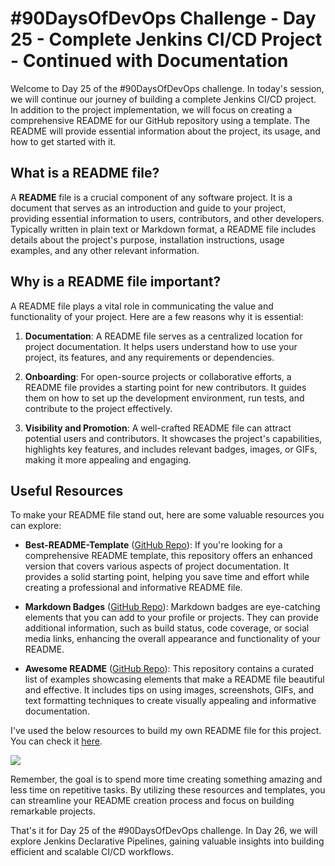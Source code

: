 # #90DaysOfDevOps Challenge - Day 25 - Complete Jenkins CI/CD Project - Continued with Documentation

Welcome to Day 25 of the #90DaysOfDevOps challenge. In today's session, we will continue our journey of building a complete Jenkins CI/CD project. In addition to the project implementation, we will focus on creating a comprehensive README for our GitHub repository using a template. The README will provide essential information about the project, its usage, and how to get started with it.

## What is a README file?

A **README** file is a crucial component of any software project. It is a document that serves as an introduction and guide to your project, providing essential information to users, contributors, and other developers. Typically written in plain text or Markdown format, a README file includes details about the project's purpose, installation instructions, usage examples, and any other relevant information.

## Why is a README file important?

A README file plays a vital role in communicating the value and functionality of your project. Here are a few reasons why it is essential:

1. **Documentation**: A README file serves as a centralized location for project documentation. It helps users understand how to use your project, its features, and any requirements or dependencies.
    
2. **Onboarding**: For open-source projects or collaborative efforts, a README file provides a starting point for new contributors. It guides them on how to set up the development environment, run tests, and contribute to the project effectively.
    
3. **Visibility and Promotion**: A well-crafted README file can attract potential users and contributors. It showcases the project's capabilities, highlights key features, and includes relevant badges, images, or GIFs, making it more appealing and engaging.
    

## Useful Resources

To make your README file stand out, here are some valuable resources you can explore:

* **Best-README-Template** ([GitHub Repo](https://github.com/kylelobo/Best-README-Template)): If you're looking for a comprehensive README template, this repository offers an enhanced version that covers various aspects of project documentation. It provides a solid starting point, helping you save time and effort while creating a professional and informative README file.
    
* **Markdown Badges** ([GitHub Repo](https://github.com/Ileriayo/markdown-badges)): Markdown badges are eye-catching elements that you can add to your profile or projects. They can provide additional information, such as build status, code coverage, or social media links, enhancing the overall appearance and functionality of your README.
    
* **Awesome README** ([GitHub Repo](https://github.com/matiassingers/awesome-readme)): This repository contains a curated list of examples showcasing elements that make a README file beautiful and effective. It includes tips on using images, screenshots, GIFs, and text formatting techniques to create visually appealing and informative documentation.
    

I've used the below resources to build my own README file for this project. You can check it [here](https://github.com/estebanmorenoit/90DaysOfDevOps/).

![](https://cdn.hashnode.com/res/hashnode/image/upload/v1686765687186/d42a3c23-1b72-4b49-8e02-c17e553d3381.jpeg)

Remember, the goal is to spend more time creating something amazing and less time on repetitive tasks. By utilizing these resources and templates, you can streamline your README creation process and focus on building remarkable projects.

That's it for Day 25 of the #90DaysOfDevOps challenge. In Day 26, we will explore Jenkins Declarative Pipelines, gaining valuable insights into building efficient and scalable CI/CD workflows.